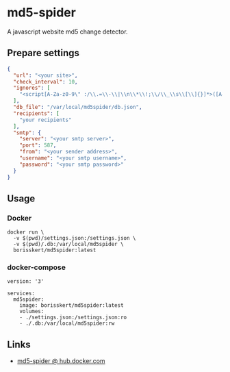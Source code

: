 # md5-spider

A javascript website md5 change detector.

## Prepare settings

```json
{
  "url": "<your site>",
  "check_interval": 10,
  "ignores": [
    "<script[A-Za-z0-9\" :/\\.=\\-\\|\\n\\*\\!;\\/\\_\\s\\[\\]{}]*>([A-Za-z0-9\" :/\\.=\\-\\|\\n\\*\\!;\\/\\_\\s\\[\\]{}]+(<!\\[CDATA\\[)[A-Za-z0-9\" :/\\.=\\-\\|\\n\\*\\!;\\/\\_\\s\\[\\]{}<>]+(\\]\\{}]+>)?[A-Za-z0-9\" :/\\.=\\-\\|\\n\\*\\!;\\/\\_\\s\\[\\]{}]+)?<\\/script>"
  ],
  "db_file": "/var/local/md5spider/db.json",
  "recipients": [
    "your recipients"
  ],
  "smtp": {
    "server": "<your smtp server>",
    "port": 587,
    "from": "<your sender address>",
    "username": "<your smtp username>",
    "password": "<your smtp password>"
  }
}
```

## Usage

### Docker

```shell script
docker run \
  -v $(pwd)/settings.json:/settings.json \
  -v $(pwd)/.db:/var/local/md5spider \
  borisskert/md5spider:latest
```

### docker-compose

```shell script
version: '3'

services:
  md5spider:
    image: borisskert/md5spider:latest
    volumes:
    - ./settings.json:/settings.json:ro
    - ./.db:/var/local/md5spider:rw
```

## Links

* [md5-spider @ hub.docker.com](https://hub.docker.com/repository/docker/borisskert/md5spider)
